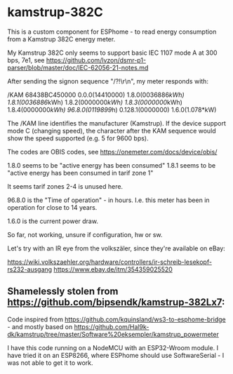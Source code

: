 # kamstrup-382C

This is a custom component for ESPhome - to read energy consumption from a Kamstrup 382C energy meter.

My Kamstrup 382C only seems to support basic IEC 1107 mode A at 300 bps, 7e1, see https://github.com/lvzon/dsmr-p1-parser/blob/master/doc/IEC-62056-21-notes.md

After sending the signon sequence "/?!\r\n", my meter responds with:

/KAM 68438BC450000
0.0.0(14410000)
1.8.0(0036886*kWh)
1.8.1(0036886*kWh)
1.8.2(0000000*kWh)
1.8.3(0000000*kWh)
1.8.4(0000000*kWh)
96.8.0(0119899*h)
0.128.1(0000000)
1.6.0(1.078*kW)

The /KAM line identifies the manufacturer (Kamstrup). If the device support mode C (changing speed), the character after the KAM sequence would show the speed supported (e.g. 5 for 9600 bps).

The codes are OBIS codes, see https://onemeter.com/docs/device/obis/

1.8.0 seems to be "active energy has been consumed"
1.8.1 seems to be "active energy has been consumed in tarif zone 1"

It seems tarif zones 2-4 is unused here.

96.8.0 is the "Time of operation" - in hours. I.e. this meter has been in operation for close to 14 years.

1.6.0 is the current power draw.

So far, not working, unsure if configuration, hw or sw. 

Let's try with an IR eye from the volkszäler, since they're available on eBay:

https://wiki.volkszaehler.org/hardware/controllers/ir-schreib-lesekopf-rs232-ausgang
https://www.ebay.de/itm/354359025520

Shamelessly stolen from https://github.com/bipsendk/kamstrup-382Lx7:
-----

Code inspired from https://github.com/kquinsland/ws3-to-esphome-bridge - and mostly based on https://github.com/Hal9k-dk/kamstrup/tree/master/Software%20eksempler/kamstrup_powermeter

I have this code running on a NodeMCU with an ESP32-Wroom module.
I have tried it on an ESP8266, where ESPhome should use SoftwareSerial - I was not able to get it to work.
